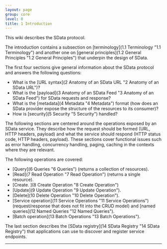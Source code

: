 ```yaml
---
layout: page
group: core
level: 0
title: 1 Introduction
---
```


This wiki describes the SData protocol.

The introduction contains a subsection on [terminology](1.1 Terminology "1.1 Terminology") and another one on [general principles](1.2 General Principles "1.2 General Principles") that underpin the design of SData.

The first four sections give general information about the SData protocol and answers the following questions:

*   What is the [URL syntax](2 Anatomy of an SData URL "2  Anatomy of an SData URL")?
*   What is the [payload](3 Anatomy of an SData Feed "3 Anatomy of an SData Feed") for SData requests and response?
*   What is the [metadata](4 Metadata "4 Metadata") format (how does an SData provider expose the structure of the resources to its consumer)?
*   How is [security](5 Security "5 Security") handled?

The following sections are centered around the operations exposed by an SData service. They describe how the request should be formed (URL, HTTP headers, payload) and what the service should respond (HTTP status code, HTTP headers, payload). These sections cover functional issues such as error handling, concurrency handling, paging, caching in the contexts where they are relevant.

The following operations are covered:

*   [Query](6 Queries "6 Queries") (returns a collection of resources).
*   [Read](7 Read Operation "7 Read Operation") (returns a single resource).
*   [Create. ](8 Create Operation "8 Create Operation")
*   [Update](9 Update Operation "9 Update Operation").
*   [Delete](10 Delete Operation "10 Delete Operation").
*   [Service operation](11 Service Operations "11 Service Operations") (request/response that does not fit into the CRUD model) and [named queries](12 Named Queries "12 Named Queries").
*   [Batch operation](13 Batch Operations "13 Batch Operations").

The last section describes the [SData registry](14 SData Registry "14 SData Registry")
that applications can use to discover and register service endpoints.

* * *
